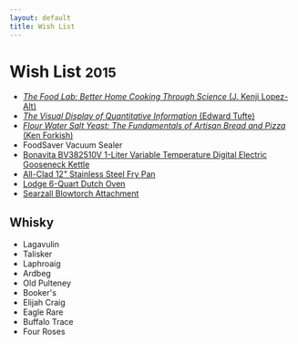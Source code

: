 ```yaml
---
layout: default
title: Wish List
---
```


<div class="page-header">
  <h1>Wish List <small>2015</small></h1>
</div>

- [_The Food Lab: Better Home Cooking Through Science_ (J. Kenji Lopez-Alt)][7]
- [_The Visual Display of Quantitative Information_ (Edward Tufte)][3]
- [_Flour Water Salt Yeast: The Fundamentals of Artisan Bread and Pizza_ (Ken Forkish)][8]
- FoodSaver Vacuum Sealer
- [Bonavita BV382510V 1-Liter Variable Temperature Digital Electric Gooseneck Kettle][4]
- [All-Clad 12" Stainless Steel Fry Pan][2]
- [Lodge 6-Quart Dutch Oven][1]
- [Searzall Blowtorch Attachment][5]

<div class="page-header">
  <h2>Whisky</h2>
</div>

- Lagavulin
- Talisker
- Laphroaig
- Ardbeg
- Old Pulteney
- Booker's
- Elijah Craig
- Eagle Rare
- Buffalo Trace
- Four Roses

[1]: http://www.amazon.ca/Lodge-EC6D43-Color-6-Quart-Island/dp/B000N501BK/
[2]: http://www.amazon.ca/All-Clad-Tri-Ply-Stainless-Steel-Frying/dp/B00FUF5K8W/
[3]: http://www.amazon.ca/Visual-Display-Quantitative-Information-2nd/dp/0961392142/
[4]: http://www.amazon.ca/Bonavita-BV382510V-Variable-Temperature-Gooseneck/dp/B005YR0F40/
[5]: http://www.amazon.com/Booker-Dax-Searzall-Blowtorch-Attachment/dp/B00L2P0KNO
[6]: http://www.amazon.ca/FoodSaver-Fridge-Freezer-Preservation-System/dp/B00I5B1C8A/
[7]: http://www.amazon.ca/Food-Lab-Cooking-Through-Science/dp/0393081087/
[8]: http://www.amazon.ca/Flour-Water-Salt-Yeast-Fundamentals/dp/160774273X/
